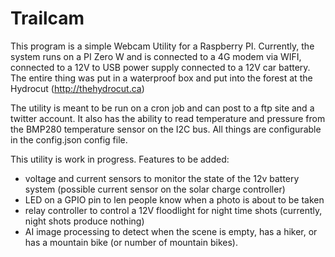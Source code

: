# Trailcam

This program is a simple Webcam Utility for a Raspberry PI. Currently, the system runs on a PI Zero W and is connected to a 4G modem via WIFI, connected to a 12V to USB power supply connected to a 12V car battery. The entire thing was put in a waterproof box and put into the forest at the Hydrocut (http://thehydrocut.ca)

The utility is meant to be run on a cron job and can post to a ftp site and a twitter account. It also has the ability to read temperature and pressure from the BMP280 temperature sensor on the I2C bus. All things are configurable in the config.json config file.

This utility is work in progress. Features to be added:
- voltage and current sensors to monitor the state of the 12v battery system (possible current sensor on the solar charge controller)
- LED on a GPIO pin to len people know when a photo is about to be taken
- relay controller to control a 12V floodlight for night time shots (currently, night shots produce nothing)
- AI image processing to detect when the scene is empty, has a hiker, or has a mountain bike (or number  of mountain bikes).

